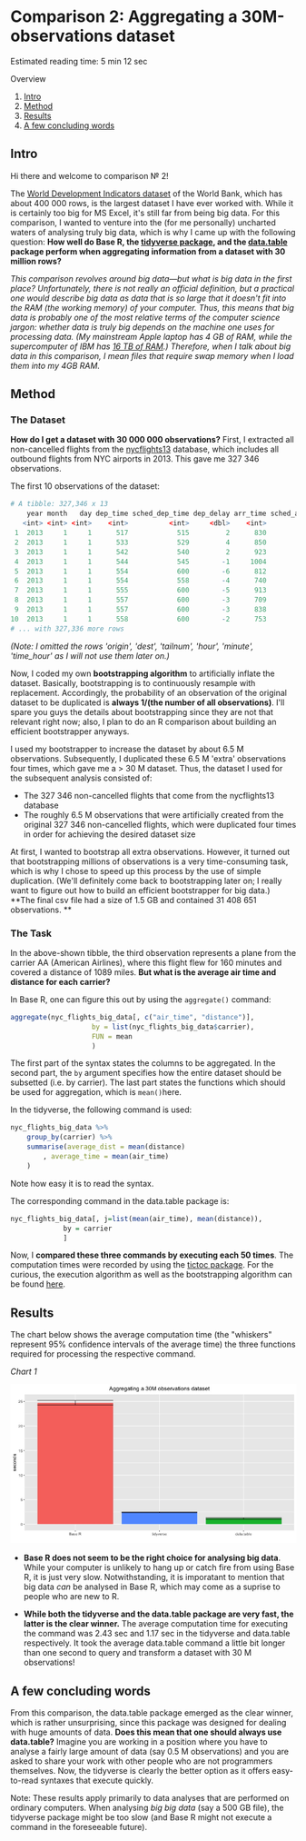 # Comparison 2: Aggregating a 30M-observations dataset

Estimated reading time: 5 min 12 sec

Overview
1. [Intro](#introduction)
2. [Method](#method)
3. [Results](#results)
4. [A few concluding words](#conclusion)

## Intro <a name="introduction"></a>

Hi there and welcome to comparison № 2! 

The [World Development Indicators dataset](https://data.worldbank.org/data-catalog/world-development-indicators) of the World Bank, which has about 400 000 rows, is the largest dataset I have ever worked with. While it is certainly too big for MS Excel, it's still far from being big data. For this comparison, I wanted to venture into the (for me personally) uncharted waters of analysing truly big data, which is why I came up with the following question: **How well do Base R, the [tidyverse package](https://www.tidyverse.org/), and the [data.table](https://github.com/Rdatatable/data.table/wiki) package perform when aggregating information from a dataset with 30 million rows?**  

*This comparison revolves around big data—but what is big data in the first place? Unfortunately, there is not really an official definition, but a practical one would describe big data as data that is so large that it doesn't fit into the RAM (the working memory) of your computer. Thus, this means that big data is probably one of the most relative terms of the computer science jargon: whether data is truly big depends on the machine one uses for processing data. (My mainstream Apple laptop has 4 GB of RAM, while the supercomputer of IBM has [16 TB of RAM](https://www.csee.umbc.edu/2011/02/is-watson-the-smartest-machine-on-earth/).) Therefore, when I talk about big data in this comparison, I mean files that require swap memory when I load them into my 4GB RAM.*

## Method <a name="method"></a>

### The Dataset

**How do I get a dataset with 30 000 000 observations?** First, I extracted all non-cancelled flights from the [nycflights13](https://github.com/hadley/nycflights13) database, which includes all outbound flights from NYC airports in 2013. This gave me 327 346 observations.

The first 10 observations of the dataset:

```R
# A tibble: 327,346 x 13
	year month   day dep_time sched_dep_time dep_delay arr_time sched_arr_time arr_delay carrier flight air_time distance
   <int> <int> <int>    <int>          <int>     <dbl>    <int>          <int>     <dbl>   <chr>  <int>    <dbl>    <dbl>
 1  2013     1     1      517            515         2      830            819        11      UA   1545      227     1400
 2  2013     1     1      533            529         4      850            830        20      UA   1714      227     1416
 3  2013     1     1      542            540         2      923            850        33      AA   1141      160     1089
 4  2013     1     1      544            545        -1     1004           1022       -18      B6    725      183     1576
 5  2013     1     1      554            600        -6      812            837       -25      DL    461      116      762
 6  2013     1     1      554            558        -4      740            728        12      UA   1696      150      719
 7  2013     1     1      555            600        -5      913            854        19      B6    507      158     1065
 8  2013     1     1      557            600        -3      709            723       -14      EV   5708       53      229
 9  2013     1     1      557            600        -3      838            846        -8      B6     79      140      944
10  2013     1     1      558            600        -2      753            745         8      AA    301      138      733
# ... with 327,336 more rows 
```
*(Note: I omitted the rows 'origin', 'dest', 'tailnum', 'hour', 'minute', 'time_hour' as I will not use them later on.)*

Now, I coded my own **bootstrapping algorithm** to artificially inflate the dataset. Basically, bootstrapping is to continuously resample with replacement. Accordingly, the probability of an observation of the original dataset to be duplicated is **always 1/(the number of all observations)**. I'll spare you guys the details about bootstrapping since they are not that relevant right now; also, I plan to do an R comparison about building an efficient bootstrapper anyways.

I used my bootstrapper to increase the dataset by about 6.5 M observations. Subsequently, I duplicated these 6.5 M 'extra' observations four times, which gave me a > 30 M dataset. Thus, the dataset I used for the subsequent analysis consisted of:

* The 327 346 non-cancelled flights that come from the nycflights13 database
* The roughly 6.5 M observations that were artificially created from the original 327 346 non-cancelled flights, which were duplicated four times in order for achieving the desired dataset size

At first, I wanted to bootstrap all extra observations. However, it turned out that bootstrapping millions of observations is a very time-consuming task, which is why I chose to speed up this process by the use of simple duplication. (We'll definitely come back to bootstrapping later on; I really want to figure out how to build an efficient bootstrapper for big data.) **The final csv file had a size of 1.5 GB and contained 31 408 651 observations. **

### The Task

In the above-shown tibble, the third observation represents a plane from the carrier AA (American Airlines), where this flight flew for 160 minutes and covered a distance of 1089 miles. **But what is the average air time and distance for each carrier?**

In Base R, one can figure this out by using the `aggregate()` command:

```R
aggregate(nyc_flights_big_data[, c("air_time", "distance")], 
					by = list(nyc_flights_big_data$carrier), 
					FUN = mean
					)
```

The first part of the syntax states the columns to be aggregated. In the second part, the `by` argument specifies how the entire dataset should be subsetted (i.e. by carrier). The last part states the functions which should be used for aggregation, which is `mean()`here.

In the tidyverse, the following command is used:

```R
nyc_flights_big_data %>% 
	group_by(carrier) %>% 
	summarise(average_dist = mean(distance)
		, average_time = mean(air_time)
	)
```

Note how easy it is to read the syntax.

The corresponding command in the data.table package is:

```R
nyc_flights_big_data[, j=list(mean(air_time), mean(distance)), 
             by = carrier
             ]
```

Now, I **compared these three commands by executing each 50 times**. The computation times were recorded by using the [tictoc package](https://cran.r-project.org/web/packages/tictoc/index.html). For the curious, the execution algorithm as well as the bootstrapping algorithm can be found [here](Rscripts/Comparison2.R).

## Results <a name="results"></a>

The chart below shows the average computation time (the "whiskers" represent 95% confidence intervals of the average time) the three functions required for processing the respective command. 

_Chart 1_

![alt text](/images/Comparison2_Results1.jpeg "Computation Time for Creating a 3-Column Dataset")

* **Base R does not seem to be the right choice for analysing big data**. While your computer is unlikely to hang up or catch fire from using Base R, it is just very slow. Notwithstanding, it is imporatant to mention that big data *can* be analysed in Base R, which may come as a suprise to people who are new to R.

* **While both the tidyverse and the data.table package are very fast, the latter is the clear winner.** The average computation time for executing the command was 2.43 sec and 1.17 sec in the tidyverse and data.table respectively. It took the average data.table command a little bit longer than one second to query and transform a dataset with 30 M observations!

## A few concluding words <a name="conclusion"></a>

From this comparison, the data.table package emerged as the clear winner, which is rather unsurprising, since this package was designed for dealing with huge amounts of data. **Does this mean that one should always use data.table?** Imagine you are working in a position where you have to analyse a fairly large amount of data (say 0.5 M observations) and you are asked to share your work with other people who are not programmers themselves. Now, the tidyverse is clearly the better option as it offers easy-to-read syntaxes that execute quickly.

Note: These results apply primarily to data analyses that are performed on ordinary computers. When analysing *big big data* (say a 500 GB file), the tidyverse package might be too slow (and Base R might not execute a command in the foreseeable future).
